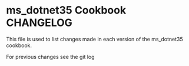 # ms_dotnet35 Cookbook CHANGELOG
This file is used to list changes made in each version of the ms_dotnet35 cookbook.


For previous changes see the git log
